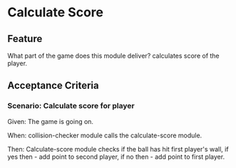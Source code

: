 # Calculate Score

## Feature

What part of the game does this module deliver? calculates score of the player.

## Acceptance Criteria

### Scenario: Calculate score for player

  Given: The game is going on.
  
  When: collision-checker module calls the calculate-score module.

  Then: Calculate-score module checks if the ball has hit first player's wall,
        if yes then - add point to second player,
        if no then - add point to first player.
  